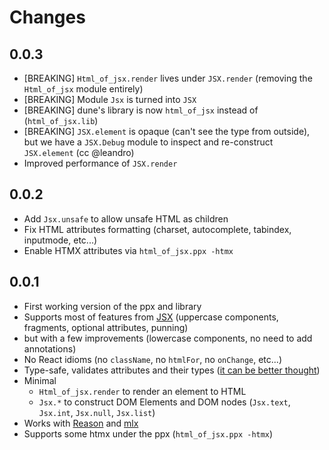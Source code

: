 # Changes

## 0.0.3

- [BREAKING] `Html_of_jsx.render` lives under `JSX.render` (removing the `Html_of_jsx` module entirely)
- [BREAKING] Module `Jsx` is turned into `JSX`
- [BREAKING] dune's library is now `html_of_jsx` instead of (`html_of_jsx.lib`)
- [BREAKING] `JSX.element` is opaque (can't see the type from outside), but we have a `JSX.Debug` module to inspect and re-construct `JSX.element` (cc @leandro)
- Improved performance of `JSX.render`

## 0.0.2

- Add `Jsx.unsafe` to allow unsafe HTML as children
- Fix HTML attributes formatting (charset, autocomplete, tabindex, inputmode, etc...)
- Enable HTMX attributes via `html_of_jsx.ppx -htmx`

## 0.0.1

- First working version of the ppx and library
- Supports most of features from [JSX](https://reasonml.github.io/docs/en/jsx) (uppercase components, fragments, optional attributes, punning)
- but with a few improvements (lowercase components, no need to add annotations)
- No React idioms (no `className`, no `htmlFor`, no `onChange`, etc...)
- Type-safe, validates attributes and their types ([it can be better thought](https://github.com/davesnx/html_of_jsx/issues/2))
- Minimal
  - `Html_of_jsx.render` to render an element to HTML
  - `Jsx.*` to construct DOM Elements and DOM nodes (`Jsx.text`, `Jsx.int`, `Jsx.null`, `Jsx.list`)
- Works with [Reason](https://reasonml.github.io) and [mlx](https://github.com/andreypopp/mlx)
- Supports some htmx under the ppx (`html_of_jsx.ppx -htmx`)
